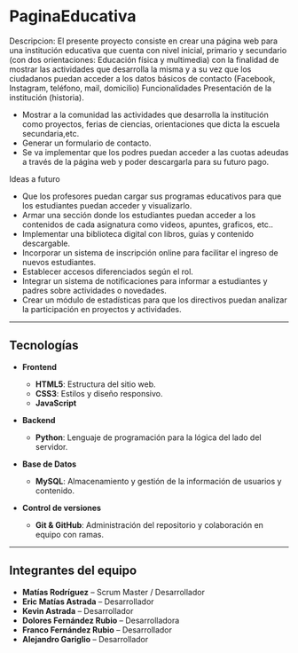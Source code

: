 # PaginaEducativa 

Descripcion: 
El presente proyecto consiste en crear una página web para una institución educativa que cuenta con nivel inicial, primario y secundario (con dos orientaciones: Educación física y multimedia) con la finalidad de mostrar las actividades que desarrolla la misma y a su vez que los ciudadanos puedan acceder a los datos básicos de contacto (Facebook, Instagram, teléfono, mail, domicilio) Funcionalidades Presentación de la institución (historia).

* Mostrar a la comunidad las actividades que desarrolla la institución como proyectos, ferias de ciencias, orientaciones que dicta la escuela secundaria,etc.
* Generar un formulario de contacto.
* Se va implementar que los podres puedan acceder a las cuotas adeudas a través de la página web y poder descargarla para su futuro pago.

Ideas a futuro
    
* Que los profesores puedan cargar sus programas educativos para que los estudiantes puedan acceder y visualizarlo.
* Armar una sección donde los estudiantes puedan acceder a los contenidos de cada asignatura como videos, apuntes, graficos,  etc..
* Implementar una biblioteca digital con libros, guías y contenido descargable.
* Incorporar un sistema de inscripción online para facilitar el ingreso de nuevos estudiantes.
* Establecer accesos diferenciados según el rol.
* Integrar un sistema de notificaciones para informar a estudiantes y padres sobre actividades o novedades.
* Crear un módulo de estadísticas para que los directivos puedan analizar la participación en proyectos y actividades.
---
## Tecnologías

* **Frontend**
  - **HTML5**: Estructura del sitio web.
  - **CSS3**: Estilos y diseño responsivo.
  - **JavaScript** 

* **Backend**
  - **Python**: Lenguaje de programación para la lógica del lado del servidor.
  
* **Base de Datos**
  - **MySQL**: Almacenamiento y gestión de la información de usuarios y contenido.

* **Control de versiones**
  - **Git & GitHub**: Administración del repositorio y colaboración en equipo con ramas.
---

##  Integrantes del equipo

- **Matías Rodríguez** – Scrum Master / Desarrollador  
- **Eric Matías Astrada** – Desarrollador  
- **Kevin Astrada** – Desarrollador  
- **Dolores Fernández Rubio** – Desarrolladora  
- **Franco Fernández Rubio** – Desarrollador  
- **Alejandro Gariglio** – Desarrollador  


